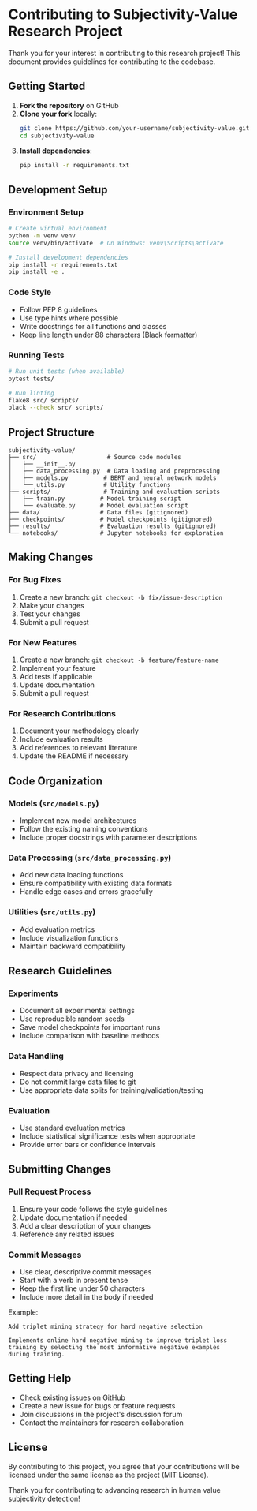 # Contributing to Subjectivity-Value Research Project

Thank you for your interest in contributing to this research project! This document provides guidelines for contributing to the codebase.

## Getting Started

1. **Fork the repository** on GitHub
2. **Clone your fork** locally:
   ```bash
   git clone https://github.com/your-username/subjectivity-value.git
   cd subjectivity-value
   ```
3. **Install dependencies**:
   ```bash
   pip install -r requirements.txt
   ```

## Development Setup

### Environment Setup
```bash
# Create virtual environment
python -m venv venv
source venv/bin/activate  # On Windows: venv\Scripts\activate

# Install development dependencies
pip install -r requirements.txt
pip install -e .
```

### Code Style
- Follow PEP 8 guidelines
- Use type hints where possible
- Write docstrings for all functions and classes
- Keep line length under 88 characters (Black formatter)

### Running Tests
```bash
# Run unit tests (when available)
pytest tests/

# Run linting
flake8 src/ scripts/
black --check src/ scripts/
```

## Project Structure

```
subjectivity-value/
├── src/                    # Source code modules
│   ├── __init__.py
│   ├── data_processing.py  # Data loading and preprocessing
│   ├── models.py          # BERT and neural network models
│   └── utils.py           # Utility functions
├── scripts/               # Training and evaluation scripts
│   ├── train.py          # Model training script
│   └── evaluate.py       # Model evaluation script
├── data/                 # Data files (gitignored)
├── checkpoints/          # Model checkpoints (gitignored)
├── results/              # Evaluation results (gitignored)
└── notebooks/            # Jupyter notebooks for exploration
```

## Making Changes

### For Bug Fixes
1. Create a new branch: `git checkout -b fix/issue-description`
2. Make your changes
3. Test your changes
4. Submit a pull request

### For New Features
1. Create a new branch: `git checkout -b feature/feature-name`
2. Implement your feature
3. Add tests if applicable
4. Update documentation
5. Submit a pull request

### For Research Contributions
1. Document your methodology clearly
2. Include evaluation results
3. Add references to relevant literature
4. Update the README if necessary

## Code Organization

### Models (`src/models.py`)
- Implement new model architectures
- Follow the existing naming conventions
- Include proper docstrings with parameter descriptions

### Data Processing (`src/data_processing.py`)
- Add new data loading functions
- Ensure compatibility with existing data formats
- Handle edge cases and errors gracefully

### Utilities (`src/utils.py`)
- Add evaluation metrics
- Include visualization functions
- Maintain backward compatibility

## Research Guidelines

### Experiments
- Document all experimental settings
- Use reproducible random seeds
- Save model checkpoints for important runs
- Include comparison with baseline methods

### Data Handling
- Respect data privacy and licensing
- Do not commit large data files to git
- Use appropriate data splits for training/validation/testing

### Evaluation
- Use standard evaluation metrics
- Include statistical significance tests when appropriate
- Provide error bars or confidence intervals

## Submitting Changes

### Pull Request Process
1. Ensure your code follows the style guidelines
2. Update documentation if needed
3. Add a clear description of your changes
4. Reference any related issues

### Commit Messages
- Use clear, descriptive commit messages
- Start with a verb in present tense
- Keep the first line under 50 characters
- Include more detail in the body if needed

Example:
```
Add triplet mining strategy for hard negative selection

Implements online hard negative mining to improve triplet loss
training by selecting the most informative negative examples
during training.
```

## Getting Help

- Check existing issues on GitHub
- Create a new issue for bugs or feature requests
- Join discussions in the project's discussion forum
- Contact the maintainers for research collaboration

## License

By contributing to this project, you agree that your contributions will be licensed under the same license as the project (MIT License).

Thank you for contributing to advancing research in human value subjectivity detection! 